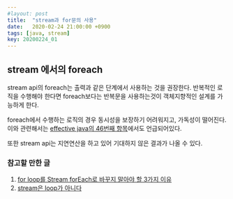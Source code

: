 ```yaml
---
#layout: post
title:  "stream과 for문의 사용"
date:   2020-02-24 21:00:00 +0900
tags: [java, stream]
key: 20200224_01
---
```

## stream 에서의 foreach

stream api의 foreach는 출력과 같은 단계에서 사용하는 것을 권장한다.
반복적인 로직을 수행해야 한다면 foreach보다는 반복문을 사용하는것이 객체지향적인 설계를 가능하게 한다.

foreach에서 수행하는 로직의 경우 동시성을 보장하기 어려워지고, 가독성이 떨어진다.
이와 관련해서는 [effective java의 46번째 항목](https://naheenosaur.github.io/review/book/effective-java-3#아이템-46-스트림에서는-부작용-없는-함수를-사용하라)에서도 언급되어있다.

또한 stream api는 지연연산을 하고 있어 기대하지 않은 결과가 나올 수 있다.

### 참고할 만한 글

1. [for loop를 Stream forEach로 바꾸지 말아야 할 3가지 이유](https://homoefficio.github.io/2016/06/26/for-loop-를-Stream-forEach-로-바꾸지-말아야-할-3가지-이유/)
2. [stream은 loop가 아니다](https://www.popit.kr/java8-stream은-loop가-아니다/)
